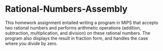 # Rational-Numbers-Assembly
This homework assignment entailed writing a program in MIPS that accepts two rational numbers and performs arithmetic operations (addition, subtraction, multiplication, and division) on these rational numbers. The program also displays the result in fraction form, and handles the case where you divide by zero. 
